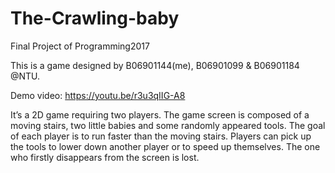# The-Crawling-baby
Final Project of  Programming2017

This is a game designed by B06901144(me), B06901099 & B06901184 @NTU.

Demo video: https://youtu.be/r3u3qIIG-A8

It’s a 2D game requiring two players. The game screen is composed of a moving stairs, two little babies and some randomly appeared tools. The goal of each player is to run faster than the moving stairs. Players can pick up the tools to lower down another player or to speed up themselves. The one who firstly disappears from the screen is lost.
